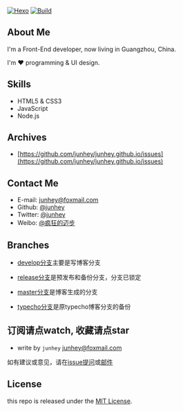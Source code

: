 [![Hexo](https://img.shields.io/badge/hexo-3.2.0-brightgreen.svg)](http://hexo.io/)
[![Build](https://travis-ci.org/junhey/junhey.github.io.svg?branch=develop)](https://travis-ci.org/junhey/junhey.github.io)

## About Me

I'm a Front-End developer, now living in Guangzhou, China.

I'm :heart: programming & UI design.

## Skills

* HTML5 & CSS3
* JavaScript
* Node.js

## Archives

* [https://github.com/junhey/junhey.github.io/issues](https://github.com/junhey/junhey.github.io/issues)


## Contact Me

* E-mail:   [junhey@foxmail.com](mailto:junhey@foxmail.com)
* Github:   [@junhey](https://github.com/junhey)
* Twitter:  [@junhey](https://twitter.com/junhey)
* Weibo:    [@疯狂的迈步](http://www.weibo.com/juncoding)

## Branches

- [develop分支](https://github.com/junhey/junhey.github.io/tree/develop)主要是写博客分支

- [release分支](https://github.com/junhey/junhey.github.io/tree/release)是预发布和备份分支，分支已锁定

- [master分支](https://github.com/junhey/junhey.github.io/tree/master)是博客生成的分支

- [typecho分支](https://github.com/junhey/junhey.github.io/tree/typecho)是原typecho博客分支的备份


## 订阅请点watch, 收藏请点star

- write by `junhey` junhey@foxmail.com

如有建议或意见，请在[issue提问](https://github.com/junhey/junhey.github.io/issues/new)或[邮件](mailto:junhey@foxmail.com)

## License

this repo is released under the [MIT License](http://www.opensource.org/licenses/MIT).